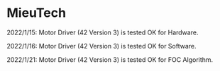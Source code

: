 # MieuTech

2022/1/15: Motor Driver (42 Version 3) is tested OK for Hardware. 

2022/1/16: Motor Driver (42 Version 3) is tested OK for Software.

2022/1/21: Motor Driver (42 Version 3) is tested OK for FOC Algorithm. 